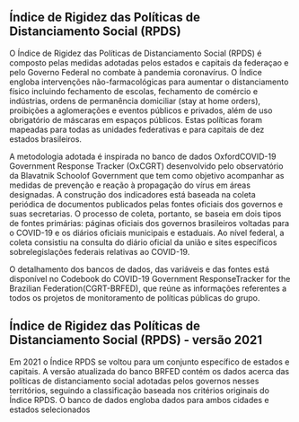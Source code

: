 ## Índice de Rigidez das Políticas de Distanciamento Social (RPDS)

O Índice de Rigidez das Políticas de Distanciamento Social (RPDS) é composto pelas medidas adotadas pelos estados e capitais da federaçao e pelo Governo Federal no combate à pandemia coronavírus. O Índice engloba intervenções não-farmacológicas para aumentar o distanciamento físico incluindo fechamento de escolas, fechamento de comércio e indústrias, ordens de permanência domiciliar (stay at home orders), proibições a aglomerações e eventos públicos e privados, além de uso obrigatório de máscaras em espaços públicos. Estas políticas foram mapeadas para todas as unidades federativas e para capitais de dez estados brasileiros.

A metodologia adotada é inspirada no banco de dados OxfordCOVID-19 Government Response Tracker (OxCGRT) desenvolvido pelo observatório da Blavatnik Schoolof Government que tem como objetivo acompanhar as medidas de prevenção e reação à propagação do vírus em áreas designadas. A construção dos indicadores está baseada na coleta periódica de documentos publicados  pelas  fontes oficiais dos governos e suas secretarias. O processo de coleta, portanto, se  baseia  em  dois  tipos  de  fontes primárias: páginas oficiais dos governos brasileiros voltadas para o COVID-19 e os diários oficiais municipais e estaduais. Ao nível federal, a coleta consistiu na consulta do diário oficial da união e sites específicos sobrelegislações federais relativas ao COVID-19. 

O detalhamento dos bancos de dados, das variáveis e das fontes está disponível no Codebook do COVID-19 Government ResponseTracker for the Brazilian Federation(CGRT-BRFED), que reúne as informações referentes a todos os projetos de monitoramento de políticas públicas do grupo.

## Índice de Rigidez das Políticas de Distanciamento Social (RPDS) - versão 2021

Em 2021 o Índice RPDS se voltou para um conjunto específico de estados e capitais. A versão atualizada do banco BRFED contém os dados acerca das políticas de distanciamento social adotadas pelos governos nesses territórios, seguindo a classificação baseada nos critérios originais do Índice RPDS. O banco de dados engloba dados para ambos cidades e estados selecionados

